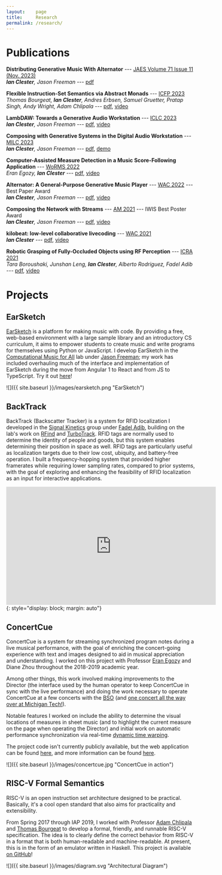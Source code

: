 ```yaml
---
layout:    page
title:     Research
permalink: /research/
---
```


# Publications

**Distributing Generative Music With Alternator** --- [JAES Volume 71 Issue 11 (Nov. 2023)](https://www.aes.org/journal/online/JAES_V71/11/)  
_**Ian Clester**, Jason Freeman_ --- [pdf](https://doi.org/10.17743/jaes.2022.0113)

**Flexible Instruction-Set Semantics via Abstract Monads** --- [ICFP 2023](https://icfp23.sigplan.org/)  
_Thomas Bourgeat, **Ian Clester**, Andres Erbsen, Samuel Gruetter, Pratap Singh, Andy Wright, Adam Chlipala_ --- [pdf](https://dl.acm.org/doi/pdf/10.1145/3607833), [video](https://www.youtube.com/watch?v=l2O15JJauFs)

**LambDAW: Towards a Generative Audio Workstation** --- [ICLC 2023](https://iclc.toplap.org/2023/)  
_**Ian Clester**, Jason Freeman_ --- [pdf](https://doi.org/10.5281/zenodo.7842002), [video](https://www.youtube.com/watch?v=_Z71KQtWpMk&t=1270s)

**Composing with Generative Systems in the Digital Audio Workstation** --- [MILC 2023](https://milc2023.github.io/)  
_**Ian Clester**, Jason Freeman_ --- [pdf](https://ceur-ws.org/Vol-3359/paper15.pdf), [demo](https://www.youtube.com/watch?v=5VU-ora7Wx0)

**Computer-Assisted Measure Detection in a Music Score-Following Application** --- [WoRMS 2022](https://sites.google.com/view/worms2022/)  
_Eran Egozy, **Ian Clester**_ --- [pdf](/static/concertcue-omr.pdf), [video](https://www.youtube.com/watch?v=RHWaLZz3wwI)

**Alternator: A General-Purpose Generative Music Player** --- [WAC 2022](https://wac2022.i3s.univ-cotedazur.fr/) --- Best Paper Award  
_**Ian Clester**, Jason Freeman_ --- [pdf](https://doi.org/10.5281/zenodo.6767436), [video](https://www.youtube.com/watch?v=ceSlGrpMINA)

**Composing the Network with Streams** --- [AM 2021](https://audiomostly.com/2021/) --- IWIS Best Poster Award  
_**Ian Clester**, Jason Freeman_ --- [pdf](/static/composing-the-network-with-streams.pdf), [video](https://www.youtube.com/watch?v=F2V-n4nsLgM)

**kilobeat: low-level collaborative livecoding** --- [WAC 2021](https://webaudioconf2021.com/)  
_**Ian Clester**_ --- [pdf](https://webaudioconf2021.com/wp-content/uploads/2021/06/kilobeat.pdf), [video](https://youtu.be/0QaM5xgTfEM)

**Robotic Grasping of Fully-Occluded Objects using RF Perception** --- [ICRA 2021](https://www.ieee-icra.org/)  
_Tara Boroushaki, Junshan Leng, **Ian Clester**, Alberto Rodriguez, Fadel Adib_ --- [pdf](https://arxiv.org/pdf/2012.15436.pdf), [video](https://www.youtube.com/watch?v=ZAzeYPcTM78)

# Projects

<!--
## Alternator
TODO

## Aleatora
TODO
-->

## EarSketch
[EarSketch](https://gtcmt.gatech.edu/earsketch) is a platform for making music with code. By providing a free, web-based environment with a large sample library and an introductory CS curriculum, it aims to empower students to create music and write programs for themselves using Python or JavaScript. I develop EarSketch in the [Computational Music for All](https://gtcmt.gatech.edu/computational-music-for-all) lab under [Jason Freeman](https://distributedmusic.gatech.edu/jason/); my work has included overhauling much of the interface and implementation of EarSketch during the move from Angular 1 to React and from JS to TypeScript. Try it out [here](https://earsketch.gatech.edu/earsketch2)!

![]({{ site.baseurl }}/images/earsketch.png "EarSketch")

## BackTrack
BackTrack (Backscatter Tracker) is a system for RFID localization I developed in the [Signal Kinetics](https://www.media.mit.edu/groups/signal-kinetics/overview/) group under [Fadel Adib](https://www.mit.edu/~fadel/), building on the lab's work on [RFind](https://www.media.mit.edu/projects/rfid-localization/overview/) and [TurboTrack](https://www.media.mit.edu/projects/turbotrack-3d-backscatter-localization-for-fine-grained/overview/). RFID tags are normally used to determine the identity of people and goods, but this system enables determining their position in space as well. RFID tags are particularly useful as localization targets due to their low cost, ubiquity, and battery-free operation. I built a frequency-hopping system that provided higher framerates while requiring lower sampling rates, compared to prior systems, with the goal of exploring and enhancing the feasibility of RFID localization as an input for interactive applications.

<iframe width="560" height="315" src="https://www.youtube.com/embed/Ig7wVQ9mWcU?cc_load_policy=1" frameborder="0" allowfullscreen></iframe>{: style="display: block; margin: auto"}

## ConcertCue
ConcertCue is a system for streaming synchronized program notes during a live musical performance, with the goal of enriching the concert-going experience with text and images designed to aid in musical appreciation and understanding. I worked on this project with Professor [Eran Egozy](https://mta.mit.edu/person/eran-egozy) and Diane Zhou throughout the 2018-2019 academic year.

Among other things, this work involved making improvements to the Director (the interface used by the human operator to keep ConcertCue in sync with the live performance) and doing the work necessary to operate ConcertCue at a few concerts with the [BSO](https://www.bso.org/) (and [one concert all the way over at Michigan Tech!](https://events.mtu.edu/event/new_music_for_a_new_year_music_of_the_up)).

Notable features I worked on include the ability to determine the visual locations of measures in sheet music (and to highlight the current measure on the page when operating the Director) and initial work on automatic performance synchronization via real-time [dynamic time warping](https://en.wikipedia.org/wiki/Dynamic_time_warping).

The project code isn't currently publicly available, but the web application can be found [here](http://concertcue.com/), and more information can be found [here](https://musictech.mit.edu/concertcue).

![]({{ site.baseurl }}/images/concertcue.jpg "ConcertCue in action")

## RISC-V Formal Semantics
RISC-V is an open instruction set architecture designed to be practical. Basically, it's a cool open standard that also aims for practicality and extensibility.

From Spring 2017 through IAP 2019, I worked with Professor [Adam Chlipala](http://adam.chlipala.net) and [Thomas Bourgeat](https://people.csail.mit.edu/bthom/) to develop a formal, friendly, and
runnable RISC-V specification. The idea is to clearly define the correct
behavior from RISC-V in a format that is both human-readable and
machine-readable. At present, this is in the form of an emulator written in
Haskell. This project is available [on
GitHub](https://github.com/mit-plv/riscv-semantics)!

![]({{ site.baseurl }}/images/diagram.svg "Architectural Diagram")

